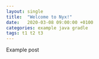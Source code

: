 ```yaml
---
layout: single
title:  "Welcome to Nyx!"
date:   2020-03-08 09:00:00 +0100
categories: example java gradle
tags: t1 t2 t3
---
```

Example post
